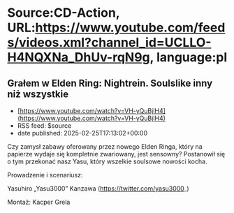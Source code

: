 # Source:CD-Action, URL:https://www.youtube.com/feeds/videos.xml?channel_id=UCLLO-H4NQXNa_DhUv-rqN9g, language:pl

## Grałem w Elden Ring: Nightrein. Soulslike inny niż wszystkie
 - [https://www.youtube.com/watch?v=VH-yQuBjlH4](https://www.youtube.com/watch?v=VH-yQuBjlH4)
 - RSS feed: $source
 - date published: 2025-02-25T17:13:02+00:00

Czy zamysł zabawy oferowany przez nowego Elden Ringa, który na papierze wydaje się kompletnie zwariowany, jest sensowny? Postanowił się o tym przekonać nasz Yasu, który wszelkie soulsowe nowości kocha.

Prowadzenie i scenariusz:

Yasuhiro „Yasu3000” Kanzawa (https://twitter.com/yasu3000_)

Montaż: Kacper Grela

